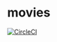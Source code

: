 # movies

[![CircleCI](https://circleci.com/gh/MMrFalcon/movies/tree/master.svg?style=svg&circle-token=380762a36dd83fce91665ff183297d7d7fd660a0)](https://circleci.com/gh/MMrFalcon/movies/tree/master)
